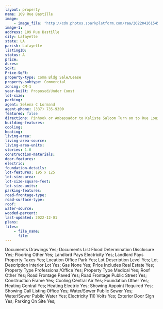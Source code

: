 ```yaml
---
layout: property
name: 109 Rue Bastille  
image:
    - image_file: "http://cdn.photos.sparkplatform.com/raa/20220426154525670741000000.jpg"
image-1:
address: 109 Rue Bastille 
city: Lafayette
state: LA
parish: Lafayette
listingID: 
status: A
price: 
Acres: 
SqFt: 
Price-SqFt: 
property-type: Comm Bldg Sale/Lease
property-subtype: Commercial
zoning: CM-1
year-built: Proposed/Under Const
lot-size: 
parking: 
agent: Selena C Lormand
agent-phone: (337) 735-9300
featured: false
directions: Pinhook or Ambassador to Kaliste Saloom Turn on to Rue Louis XIV Right on Drury and left on Rue Bastille
building-features: 
cooling: 
heating: 
living-area: 
living-area-source: 
living-area-units: 
stories: 1.0
construction-materials: 
door-features: 
electric: 
foundation-details: 
lot-features: 195 x 125
lot-size-area: 
lot-size-square-feet: 
lot-size-units: 
parking-features: 
road-frontage-type: 
road-surface-type: 
roof: 
water-source: 
wooded-percent: 
last-updated: 2022-12-01
plans: 
files:
    - file_name:
      file:
---
```

Documents	Drawings	Yes;
Documents List	Flood Determination Disclosure	Yes;
Flooring	Other	Yes;
Landlord Pays	Electricity	Yes;
Landlord Pays	Property Taxes	Yes;
Location	Office Park	Yes;
Lot Description	Level	Yes;
Lot Description	Interior Lot	Yes;
Gas	None	Yes;
Price Includes	Real Estate	Yes;
Property Type	Professional/Office	Yes;
Property Type	Medical	Yes;
Roof	Other	Yes;
Road Frontage	Paved	Yes;
Road Frontage	Public Street	Yes;
Construction	Frame	Yes;
Cooling	Central Air	Yes;
Foundation	Other	Yes;
Heating	Central	Yes;
Heating	Electric	Yes;
Showing	Appoint Required	Yes;
Showing	Call Listing Office	Yes;
Water/Sewer	Public Sewer	Yes;
Water/Sewer	Public Water	Yes;
Electricity	110 Volts	Yes;
Exterior	Door Sign	Yes;
Parking	On Site	Yes;

